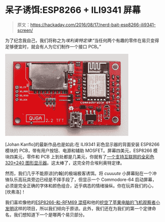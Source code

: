 # 呆子诱饵:ESP8266 + ILI9341 屏幕

> 原文：<https://hackaday.com/2016/08/17/nerd-bait-esp8266-ili9341-screen/>

为了纪念我自己，我们将称之为*埃利奥特定律*:“当任何两个有趣的零件在易贝变得足够便宜时，就会有人为它们制作一个接口 PCB。”

[![IMG_3830](img/fe49c1e3dba0b24d9a4401ea764f3577.png)](https://hackaday.com/wp-content/uploads/2016/08/img_3830.jpg)

[Johan Kanflo]的最新作品也是如此:在 ILI9341 彩色显示器的背面安装 ESP8266 模块的 PCB，带有用户按钮、电源和辅助 MOSFET。屏幕四美元，ESP8266 模块四美元，零件和 PCB 上到处都是几美元，你就有了[一个支持互联网的全彩色 320×240 图形显示器](http://johan.kanflo.com/the-commadorable-64/)。这太棒了，这完全符合埃利奥特定律。

然而，我们几乎不能原谅[约翰]的极端极客诱饵。将 *cuuuute* 小屏幕贴在一个冲锋队乐高玩具旁边已经是不择手段了，但显示一个 Commodore-64 启动屏幕，必须是完全正确的字体和颜色组合，近乎病态的情绪操纵。你在玩弄我们的心，[坎弗洛]！

我们喜欢像他的[ESP8266-和-RFM69 混搭](https://hackaday.com/2016/07/15/two-great-radios-taste-great-together/)和他的[挖空了苹果电脑的飞机观察者小发明](https://hackaday.com/2015/12/31/art-for-planespotters/)这样的项目，所以我们倾向于原谅。此外，我们还在为我们的第一个定律命名，我们想知道下一个是哪两个易贝部分。